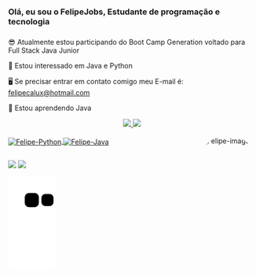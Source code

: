   ### **Olá, eu sou o FelipeJobs, Estudante de programação e tecnologia**  <h3>
  
😎 Atualmente estou participando do Boot Camp Generation voltado para Full Stack Java Junior

👀 Estou interessado em Java e Python

🖥 Se precisar entrar em contato comigo meu E-mail é: felipecalux@hotmail.com

🌱 Estou aprendendo Java


<div align="center">
  <a href="https://github.com/FelipeJobs">
  <img height="180em" src="https://github-readme-stats.vercel.app/api?username=FelipeJobs&show_icons=true&theme=merko&include_all_commits=true&count_private=true"/>
  <img height="180em" src="https://github-readme-stats.vercel.app/api/top-langs/?username=FelipeJobs&layout=compact&langs_count=7&theme=merko"/>
    
   </div>
<div style="display: inline_block"><br>
  <img align="center" alt="Felipe-Python" height="70" width="80" src="https://cdn.jsdelivr.net/gh/devicons/devicon/icons/python/python-original-wordmark.svg" />
  <img align="center" alt="Felipe-Java" height="70" width="80" src= "https://cdn.jsdelivr.net/gh/devicons/devicon/icons/java/java-original-wordmark.svg" />
  <img align="right" alt="Felipe-imagem" height="250" style="border-radius:50px;" src=https://pa1.narvii.com/7052/de61a25c9f13fdae1d5ac2ebcddf6947d7731602r1-800-600_hq.gif
</div>

   
  ##
 
<div> 
    <a href = "felipecaluxx@gmail.com"><img src="https://img.shields.io/badge/-Gmail-%23333?style=for-the-badge&logo=gmail&logoColor=white" target="_blank"></a>
  <a href="https://www.linkedin.com/in/lipe-santos/" target="_blank"><img src="https://img.shields.io/badge/-LinkedIn-%230077B5?style=for-the-badge&logo=linkedin&logoColor=white" target="_blank"></a> 
 
  ![Snake animation](https://github.com/Felipejobs/FelipeJobs/blob/output/github-contribution-grid-snake.svg)
 
</div>
